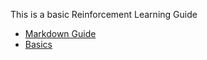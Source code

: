 This is a basic Reinforcement Learning Guide

* [Markdown Guide](Docs/markdown_guide.md)
* [Basics](Docs/basics.md)
